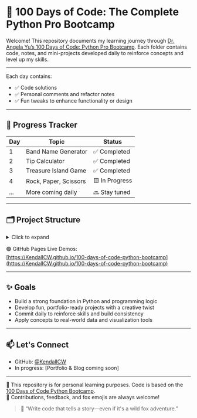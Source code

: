 # 🐍 100 Days of Code: The Complete Python Pro Bootcamp

Welcome! This repository documents my learning journey through [Dr. Angela Yu’s 100 Days of Code: Python Pro Bootcamp](https://www.udemy.com/course/100-days-of-code/). Each folder contains code, notes, and mini-projects developed daily to reinforce concepts and level up my skills.

---

Each day contains:
- ✅ Code solutions
- ✅ Personal comments and refactor notes
- ✅ Fun tweaks to enhance functionality or design

---

## 🧠 Progress Tracker

| Day | Topic                         | Status         |
|-----|-------------------------------|----------------|
| 1   | Band Name Generator           | ✅ Completed   |
| 2   | Tip Calculator                | ✅ Completed   |
| 3   | Treasure Island Game          | ✅ Completed   |
| 4   | Rock, Paper, Scissors         | 🟨 In Progress |
| ... | More coming daily             | 🔜 Stay tuned  |

---

## 🗂️ Project Structure

<details>
<summary>Click to expand</summary>

<pre>
100-days-of-code-python-bootcamp/
├── day01/                         # Band Name Generator
│   ├── band_name_generator.py
│   ├── README.md
│   └── assets/
├── day02/                         # Tip Calculator
│   ├── tip_calculator.py
│   ├── README.md
│   └── assets/
├── day03/                         # Treasure Island Game
│   ├── treasure_island.py
│   └── README.md
├── day04/                         # Rock, Paper, Scissors
│   ├── rock_paper_scissors.py
│   └── README.md
├── docs/                          # GitHub Pages live demos
│   ├── index.html                 # Homepage linking all demos
│   ├── style.css                  # Global stylesheet for all demos
│   ├── day01/
│   │   ├── index.html
│   │   └── script.js
│   ├── day02/
│   │   ├── index.html
│   │   └── script.js
│   ├── day03/
│   │   ├── index.html
│   │   └── script.js
│   └── ...
├── .gitignore
└── README.md                      # This file!
</pre>

</details>

🟢 GitHub Pages Live Demos:  
[https://KendallCW.github.io/100-days-of-code-python-bootcamp](https://KendallCW.github.io/100-days-of-code-python-bootcamp)

---

## ✨ Goals

- Build a strong foundation in Python and programming logic
- Develop fun, portfolio-ready projects with a creative twist
- Commit daily to reinforce skills and build consistency
- Apply concepts to real-world data and visualization tools

---

## 📫 Let's Connect

- GitHub: [@KendallCW](https://github.com/KendallCW)
- In progress: [Portfolio & Blog coming soon]

---

📄 This repository is for personal learning purposes. Code is based on the [100 Days of Code Python Bootcamp](https://www.udemy.com/course/100-days-of-code/).  
🧠 Contributions, feedback, and fox emojis are always welcome!

> 🦊 “Write code that tells a story—even if it's a wild fox adventure.”
